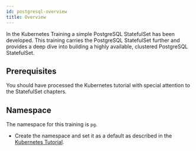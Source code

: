 ```yaml
---
id: postgresql-overview
title: Overview
---
```


In the Kubernetes Training a simple PostgreSQL StatefulSet has been developed. This training carries the PostgreSQL StatefulSet further and provides a deep dive into building a highly available, clustered PostgreSQL StatefulSet.

## Prerequisites

You should have processed the Kubernetes tutorial with special attention to the StatefulSet chapters.

## Namespace

The namespace for this training is `pg`.

* Create the namespace and set it as a default as described in the [Kubernetes Tutorial](/kubernetes/10-basics/namespaces).